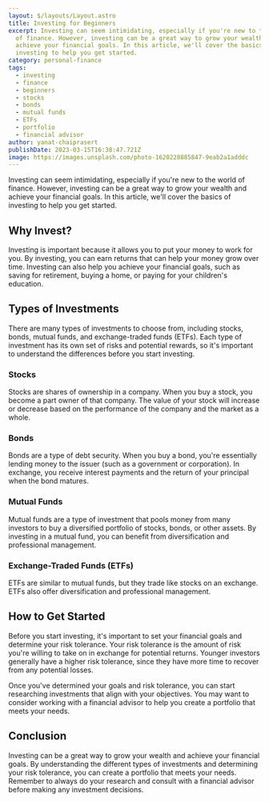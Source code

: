 ```yaml
---
layout: $/layouts/Layout.astro
title: Investing for Beginners
excerpt: Investing can seem intimidating, especially if you're new to the world
  of finance. However, investing can be a great way to grow your wealth and
  achieve your financial goals. In this article, we'll cover the basics of
  investing to help you get started.
category: personal-finance
tags:
  - investing
  - finance
  - beginners
  - stocks
  - bonds
  - mutual funds
  - ETFs
  - portfolio
  - financial advisor
author: yanat-chaiprasert
publishDate: 2023-03-15T16:38:47.721Z
image: https://images.unsplash.com/photo-1620228885847-9eab2a1adddc
---
```

Investing can seem intimidating, especially if you're new to the world of finance. However, investing can be a great way to grow your wealth and achieve your financial goals. In this article, we'll cover the basics of investing to help you get started.

## Why Invest?

Investing is important because it allows you to put your money to work for you. By investing, you can earn returns that can help your money grow over time. Investing can also help you achieve your financial goals, such as saving for retirement, buying a home, or paying for your children's education.

## Types of Investments

There are many types of investments to choose from, including stocks, bonds, mutual funds, and exchange-traded funds (ETFs). Each type of investment has its own set of risks and potential rewards, so it's important to understand the differences before you start investing.

### Stocks

Stocks are shares of ownership in a company. When you buy a stock, you become a part owner of that company. The value of your stock will increase or decrease based on the performance of the company and the market as a whole.

### Bonds

Bonds are a type of debt security. When you buy a bond, you're essentially lending money to the issuer (such as a government or corporation). In exchange, you receive interest payments and the return of your principal when the bond matures.

### Mutual Funds

Mutual funds are a type of investment that pools money from many investors to buy a diversified portfolio of stocks, bonds, or other assets. By investing in a mutual fund, you can benefit from diversification and professional management.

### Exchange-Traded Funds (ETFs)

ETFs are similar to mutual funds, but they trade like stocks on an exchange. ETFs also offer diversification and professional management.

## How to Get Started

Before you start investing, it's important to set your financial goals and determine your risk tolerance. Your risk tolerance is the amount of risk you're willing to take on in exchange for potential returns. Younger investors generally have a higher risk tolerance, since they have more time to recover from any potential losses.

Once you've determined your goals and risk tolerance, you can start researching investments that align with your objectives. You may want to consider working with a financial advisor to help you create a portfolio that meets your needs.

## Conclusion

Investing can be a great way to grow your wealth and achieve your financial goals. By understanding the different types of investments and determining your risk tolerance, you can create a portfolio that meets your needs. Remember to always do your research and consult with a financial advisor before making any investment decisions.
